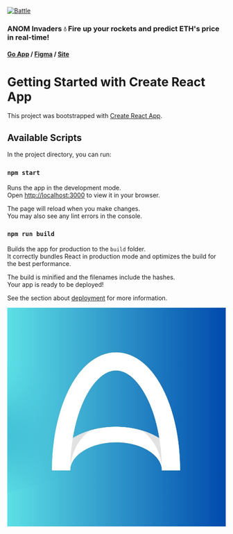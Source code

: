 [![Battle](https://i.imgur.com/0uT7tcH.png)](https://t.me/anom_invaders_bot)

### ANOM Invaders 💧 Fire up your rockets and predict ETH's price in real-time!

#### [Go App](https://t.me/anom_invaders_bot) / [Figma](https://www.figma.com/files/team/1304798509467815113/recents-and-sharing/recently-viewed?fuid=1266391044216882880) / [Site](https://alphanomics.io/)

# Getting Started with Create React App

This project was bootstrapped with [Create React App](https://github.com/facebook/create-react-app).

## Available Scripts

In the project directory, you can run:

### `npm start`

Runs the app in the development mode.\
Open [http://localhost:3000](http://localhost:3000) to view it in your browser.

The page will reload when you make changes.\
You may also see any lint errors in the console.

### `npm run build`

Builds the app for production to the `build` folder.\
It correctly bundles React in production mode and optimizes the build for the best performance.

The build is minified and the filenames include the hashes.\
Your app is ready to be deployed!

See the section about [deployment](https://facebook.github.io/create-react-app/docs/deployment) for more information.

[![logo](./public/favicon.png)](https://alphanomics.io/)
